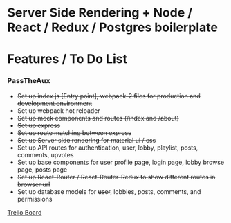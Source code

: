 # Server Side  Rendering + Node / React / Redux / Postgres boilerplate

# Features / To Do List

### PassTheAux

- ~~Set up index.js [Entry point], webpack-2 files for production and development environment~~
- ~~Set up webpack hot reloader~~
- ~~Set up mock components and routes (/index and /about)~~
- ~~Set up express~~
- ~~Set up route matching between express~~
- ~~Set up Server side rendering for material ui / css~~
- Set up API routes for authentication, user, lobby, playlist, posts, comments, upvotes
- Set up base components for user profile page, login page, lobby browse page, posts page
- ~~Set up React-Router / React-Router-Redux to show different routes in browser url~~
- Set up database models for ~~user~~, lobbies, posts, comments, and permissions

[Trello Board](https://trello.com/b/doDHwa5F/passtheaux)

